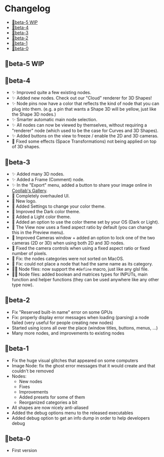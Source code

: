 # Changelog

- [🐣beta-5 WIP](#beta-5-wip)
- [🐣beta-4](#beta-4)
- [🐣beta-3](#beta-3)
- [🐣beta-2](#beta-2)
- [🐣beta-1](#beta-1)
- [🐣beta-0](#beta-0)

## 🐣beta-5 WIP

## 🐣beta-4

- ✨ Improved quite a few existing nodes.
- ✨ Added new nodes. Check out our "Cloud" renderer for 3D Shapes!
- ✨ Node pins now have a color that reflects the kind of node that you can plug into them. (e.g. a pin that wants a Shape 3D will be yellow, just like the Shape 3D nodes.)
- ✨ Smarter automatic main node selection.
- ✨ All nodes can now be viewed by themselves, without requiring a "renderer" node (which used to be the case for Curves and 3D Shapes).
- ✨ Added buttons on the view to freeze / enable the 2D and 3D cameras.
- 🐛 Fixed some effects (Space Transformations) not being applied on top of 3D shapes.

## 🐣beta-3

- ✨ Added many 3D nodes.
- ✨ Added a Frame (Comment) node.
- ✨ In the "Export" menu, added a button to share your image online in [Coollab's Gallery](https://coollab-art.com/Gallery).
- 💄 Completely overhauled UI.
- 💄 New logo.
- 💄 Added Settings to change your color theme.
- 💄 Improved the Dark color theme.
- 💄 Added a Light color theme.
- 💄 Added an option to use the color theme set by your OS (Dark or Light).
- 💄 The View now uses a fixed aspect ratio by default (you can change this in the Preview menu).
- 💄 Improved Cameras window + added an option to lock one of the two cameras (2D or 3D) when using both 2D and 3D nodes.
- 🐛 Fixed the camera controls when using a fixed aspect ratio or fixed number of pixels.
- 🐛 Fix: the nodes categories were not sorted on MacOS.
- 🐛 Fix: could not place a node that had the same name as its category.
- 👩‍💻 Node files: now support the `#define` macro, just like any glsl file.
- 👩‍💻 Node files: added boolean and matrices types for INPUTs, main function and helper functions (they can be used anywhere like any other type now).

## 🐣beta-2

- Fix "Reserved built-in name" error on some GPUs
- Fix: properly display error messages when loading (parsing) a node failed (very useful for people creating new nodes)
- Started using icons all over the place (window titles, buttons, menus, ...)
- Many more nodes, and improvements to existing nodes

## 🐣beta-1

- Fix the huge visual glitches that appeared on some computers
- Image Node: fix the ghost error messages that it would create and that couldn't be removed
- Nodes:
  - New nodes
  - Fixes
  - Improvements
  - Added presets for some of them
  - Reorganized categories a bit
- All shapes are now nicely anti-aliased
- Added the debug options menu to the released executables
- Added debug option to get an info dump in order to help developers debug

## 🐣beta-0

- First version